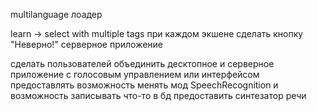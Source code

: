 
multilanguage
лоадер

learn -> select with multiple tags
при каждом экшене сделать кнопку "Неверно!"
серверное приложение

сделать пользователей
объединить десктопное и серверное приложение
с голосовым управлением или интерфейсом
предоставлять возможность менять мод SpeechRecognition и возможность записывать что-то в бд
предоставить синтезатор речи
